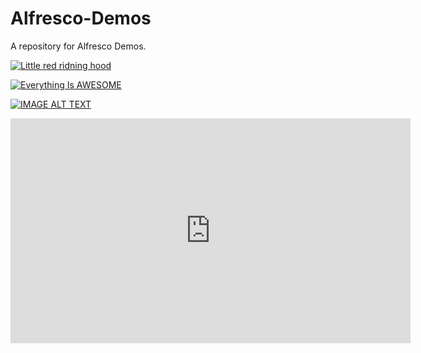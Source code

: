 # Alfresco-Demos

A repository for Alfresco Demos.


[![Little red ridning hood](http://i.imgur.com/7YTMFQp.png)](https://vimeo.com/3514904 "Little red riding hood - Click to Watch!")


[![Everything Is AWESOME](http://i.imgur.com/Ot5DWAW.png)](https://youtu.be/StTqXEQ2l-Y?t=35s "Everything Is AWESOME")


[![IMAGE ALT TEXT](http://img.youtube.com/vi/YOUTUBE_VIDEO_ID_HERE/0.jpg)](http://www.youtube.com/watch?v=YOUTUBE_VIDEO_ID_HERE "Video Title")


<iframe src="https://player.vimeo.com/video/340062990" width="640" height="360" frameborder="0" allow="autoplay; fullscreen" allowfullscreen></iframe>
